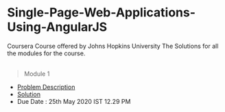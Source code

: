 # Single-Page-Web-Applications-Using-AngularJS
Coursera Course offered by Johns Hopkins University 
The Solutions for all the modules for the course.<br />
<br/>
> Module 1
* [Problem Description](https://github.com/jhu-ep-coursera/fullstack-course5/blob/master/assignments/assignment1/Assignment-1.md)
* [Solution](https://atharva1701.github.io/Single-Page-Web-Applications-Using-AngularJS/module1-solution/)
* Due Date : 25th May 2020 IST 12.29 PM
